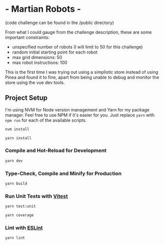 # - Martian Robots -
(code challenge can be found in the /public directory)

From what I could gauge from the challenge description, these are some important constraints:
- unspecified number of robots (I will limit to 50 for this challenge)
- random initial starting point for each robot
- max grid dimensions: 50
- max robot instructions: 100

This is the first time I was trying out using a simplistic store instead of using Pinea and found it to fine, apart from being unable to debug and monitor the store using the vue dev tools.

## Project Setup
I'm using NVM for Node version management and Yarn for my package manager. Feel free to use NPM if it's easier for you. Just replace `yarn` with `npm run` for each of the available scripts.

```sh
nvm install
```

```sh
yarn install
```

### Compile and Hot-Reload for Development

```sh
yarn dev
```

### Type-Check, Compile and Minify for Production

```sh
yarn build
```

### Run Unit Tests with [Vitest](https://vitest.dev/)

```sh
yarn test:unit
```
```sh
yarn coverage
```

### Lint with [ESLint](https://eslint.org/)

```sh
yarn lint
```
